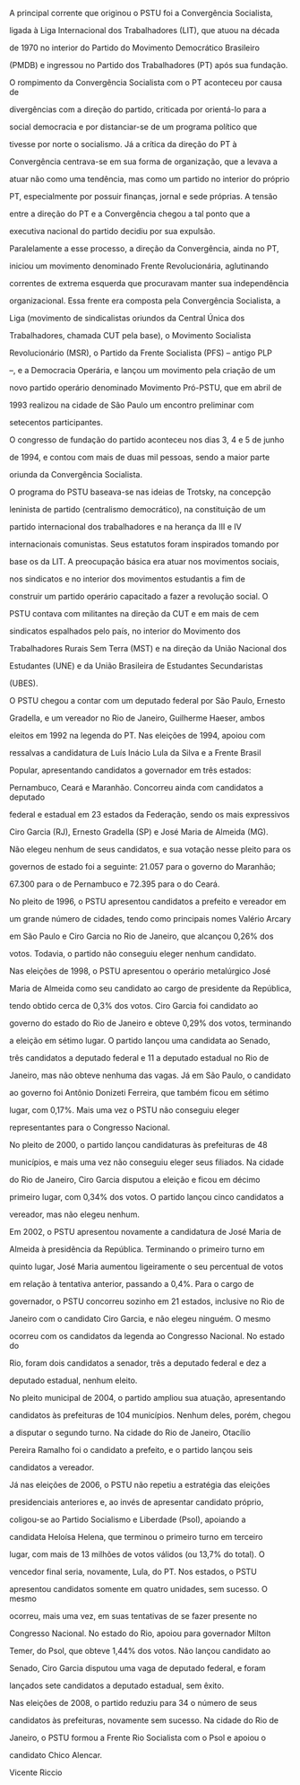 

A principal corrente que originou o PSTU foi a Convergência Socialista,

ligada à Liga Internacional dos Trabalhadores (LIT), que atuou na década

de 1970 no interior do Partido do Movimento Democrático Brasileiro

(PMDB) e ingressou no Partido dos Trabalhadores (PT) após sua fundação.

O rompimento da Convergência Socialista com o PT aconteceu por causa de

divergências com a direção do partido, criticada por orientá-lo para a

social democracia e por distanciar-se de um programa político que

tivesse por norte o socialismo. Já a crítica da direção do PT à

Convergência centrava-se em sua forma de organização, que a levava a

atuar não como uma tendência, mas como um partido no interior do próprio

PT, especialmente por possuir finanças, jornal e sede próprias. A tensão

entre a direção do PT e a Convergência chegou a tal ponto que a

executiva nacional do partido decidiu por sua expulsão.



Paralelamente a esse processo, a direção da Convergência, ainda no PT,

iniciou um movimento denominado Frente Revolucionária, aglutinando

correntes de extrema esquerda que procuravam manter sua independência

organizacional. Essa frente era composta pela Convergência Socialista, a

Liga (movimento de sindicalistas oriundos da Central Única dos

Trabalhadores, chamada CUT pela base), o Movimento Socialista

Revolucionário (MSR), o Partido da Frente Socialista (PFS) – antigo PLP

–, e a Democracia Operária, e lançou um movimento pela criação de um

novo partido operário denominado Movimento Pró-PSTU, que em abril de

1993 realizou na cidade de São Paulo um encontro preliminar com

setecentos participantes.



O congresso de fundação do partido aconteceu nos dias 3, 4 e 5 de junho

de 1994, e contou com mais de duas mil pessoas, sendo a maior parte

oriunda da Convergência Socialista.



O programa do PSTU baseava-se nas ideias de Trotsky, na concepção

leninista de partido (centralismo democrático), na constituição de um

partido internacional dos trabalhadores e na herança da III e IV

internacionais comunistas. Seus estatutos foram inspirados tomando por

base os da LIT. A preocupação básica era atuar nos movimentos sociais,

nos sindicatos e no interior dos movimentos estudantis a fim de

construir um partido operário capacitado a fazer a revolução social. O

PSTU contava com militantes na direção da CUT e em mais de cem

sindicatos espalhados pelo país, no interior do Movimento dos

Trabalhadores Rurais Sem Terra (MST) e na direção da União Nacional dos

Estudantes (UNE) e da União Brasileira de Estudantes Secundaristas

(UBES).



O PSTU chegou a contar com um deputado federal por São Paulo, Ernesto

Gradella, e um vereador no Rio de Janeiro, Guilherme Haeser, ambos

eleitos em 1992 na legenda do PT. Nas eleições de 1994, apoiou com

ressalvas a candidatura de Luís Inácio Lula da Silva e a Frente Brasil

Popular, apresentando candidatos a governador em três estados:

Pernambuco, Ceará e Maranhão. Concorreu ainda com candidatos a deputado

federal e estadual em 23 estados da Federação, sendo os mais expressivos

Ciro Garcia (RJ), Ernesto Gradella (SP) e José Maria de Almeida (MG).

Não elegeu nenhum de seus candidatos, e sua votação nesse pleito para os

governos de estado foi a seguinte: 21.057 para o governo do Maranhão;

67.300 para o de Pernambuco e 72.395 para o do Ceará.



No pleito de 1996, o PSTU apresentou candidatos a prefeito e vereador em

um grande número de cidades, tendo como principais nomes Valério Arcary

em São Paulo e Ciro Garcia no Rio de Janeiro, que alcançou 0,26% dos

votos. Todavia, o partido não conseguiu eleger nenhum candidato.



Nas eleições de 1998, o PSTU apresentou o operário metalúrgico José

Maria de Almeida como seu candidato ao cargo de presidente da República,

tendo obtido cerca de 0,3% dos votos. Ciro Garcia foi candidato ao

governo do estado do Rio de Janeiro e obteve 0,29% dos votos, terminando

a eleição em sétimo lugar. O partido lançou uma candidata ao Senado,

três candidatos a deputado federal e 11 a deputado estadual no Rio de

Janeiro, mas não obteve nenhuma das vagas. Já em São Paulo, o candidato

ao governo foi Antônio Donizeti Ferreira, que também ficou em sétimo

lugar, com 0,17%. Mais uma vez o PSTU não conseguiu eleger

representantes para o Congresso Nacional.



No pleito de 2000, o partido lançou candidaturas às prefeituras de 48

municípios, e mais uma vez não conseguiu eleger seus filiados. Na cidade

do Rio de Janeiro, Ciro Garcia disputou a eleição e ficou em décimo

primeiro lugar, com 0,34% dos votos. O partido lançou cinco candidatos a

vereador, mas não elegeu nenhum.



Em 2002, o PSTU apresentou novamente a candidatura de José Maria de

Almeida à presidência da República. Terminando o primeiro turno em

quinto lugar, José Maria aumentou ligeiramente o seu percentual de votos

em relação à tentativa anterior, passando a 0,4%. Para o cargo de

governador, o PSTU concorreu sozinho em 21 estados, inclusive no Rio de

Janeiro com o candidato Ciro Garcia, e não elegeu ninguém. O mesmo

ocorreu com os candidatos da legenda ao Congresso Nacional. No estado do

Rio, foram dois candidatos a senador, três a deputado federal e dez a

deputado estadual, nenhum eleito.



No pleito municipal de 2004, o partido ampliou sua atuação, apresentando

candidatos às prefeituras de 104 municípios. Nenhum deles, porém, chegou

a disputar o segundo turno. Na cidade do Rio de Janeiro, Otacílio

Pereira Ramalho foi o candidato a prefeito, e o partido lançou seis

candidatos a vereador.



Já nas eleições de 2006, o PSTU não repetiu a estratégia das eleições

presidenciais anteriores e, ao invés de apresentar candidato próprio,

coligou-se ao Partido Socialismo e Liberdade (Psol), apoiando a

candidata Heloísa Helena, que terminou o primeiro turno em terceiro

lugar, com mais de 13 milhões de votos válidos (ou 13,7% do total). O

vencedor final seria, novamente, Lula, do PT. Nos estados, o PSTU

apresentou candidatos somente em quatro unidades, sem sucesso. O mesmo

ocorreu, mais uma vez, em suas tentativas de se fazer presente no

Congresso Nacional. No estado do Rio, apoiou para governador Milton

Temer, do Psol, que obteve 1,44% dos votos. Não lançou candidato ao

Senado, Ciro Garcia disputou uma vaga de deputado federal, e foram

lançados sete candidatos a deputado estadual, sem êxito.



Nas eleições de 2008, o partido reduziu para 34 o número de seus

candidatos às prefeituras, novamente sem sucesso. Na cidade do Rio de

Janeiro, o PSTU formou a Frente Rio Socialista com o Psol e apoiou o

candidato Chico Alencar.



Vicente Riccio



